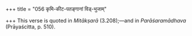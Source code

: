 +++
title = "056 कृमि-कीट-पतङ्गानां विड्-भुजाम्"

+++
This verse is quoted in *Mitākṣarā* (3.208);—and in *Parāśaramādhava*
(Prāyaścitta, p. 510).


